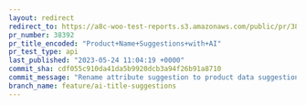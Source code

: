 ```yaml
---
layout: redirect
redirect_to: https://a8c-woo-test-reports.s3.amazonaws.com/public/pr/38392/api/index.html
pr_number: 38392
pr_title_encoded: "Product+Name+Suggestions+with+AI"
pr_test_type: api
last_published: "2023-05-24 11:04:19 +0000"
commit_sha: cdf055c910da41da5b9920dcb3a94f26b91a8710
commit_message: "Rename attribute suggestion to product data suggestion"
branch_name: feature/ai-title-suggestions
---
```


